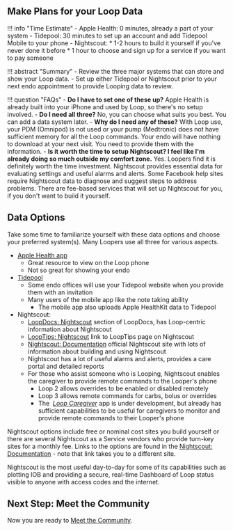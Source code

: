 ## Make Plans for your Loop Data

!!! info "Time Estimate"
    - Apple Health: 0 minutes, already a part of your system
    - Tidepool: 30 minutes to set up an account and add Tidepool Mobile to your phone
    - Nightscout:
        * 1-2 hours to build it yourself if you've never done it before
        * 1 hour to choose and sign up for a service if you want to pay someone

!!! abstract "Summary"
    - Review the three major systems that can store and show your Loop data.
    - Set up either Tidepool or Nightscout prior to your next endo appointment to provide Looping data to review.

!!! question "FAQs"
    - **Do I have to set one of these up?** Apple Health is already built into your iPhone and used by Loop, so there's no setup involved.
    - **Do I need all three?** No, you can choose what suits you best. You can add a data system later.
    - **Why do I need any of these?** With Loop use, your PDM (Omnipod) is not used or your pump (Medtronic) does not have sufficient memory for all the Loop commands. Your endo will have nothing to download at your next visit. You need to provide them with the information.
    - **Is it worth the time to setup Nightscout? I feel like I'm already doing so much outside my comfort zone.** Yes. Loopers find it is definitely worth the time investment.  Nightscout provides essential data for evaluating settings and useful alarms and alerts.  Some Facebook help sites require Nightscout data to diagnose and suggest steps to address problems. There are fee-based services that will set up Nightscout for you, if you don't want to build it yourself.

## Data Options

Take some time to familiarize yourself with these data options and choose your preferred system(s). Many Loopers use all three for various aspects.

* [Apple Health app](../faqs/apple-health-faqs.md#healthkit-plots)
    * Great resource to view on the Loop phone
    * Not so great for showing your endo
* [Tidepool](https://loopkit.github.io/looptips/data/tidepool/)
    * Some endo offices will use your Tidepool website when you provide them with an invitation
    * Many users of the mobile app like the note taking ability
        * The mobile app also uploads Apple HealthKit data to Tidepool
* Nightscout:
    * [LoopDocs: Nightscout](../nightscout/overview.md) section of LoopDocs, has Loop-centric information about Nightscout
    * [LoopTips: Nightscout](https://loopkit.github.io/looptips/data/nightscout/) link to LoopTips page on Nightscout
    * [Nightscout: Documentation](https://nightscout.github.io/) official Nightscout site with lots of information about building and using Nightscout
    * Nightscout has a lot of useful alarms and alerts, provides a care portal and detailed reports
    * For those who assist someone who is Looping, Nightscout enables the caregiver to provide remote commands to the Looper's phone
        * Loop 2 allows overrides to be enabled or disabled remotely
        * Loop 3 allows remote commands for carbs, bolus or overrides
        * The &nbsp;[*Loop Caregiver*](../nightscout/loop-caregiver.md) app is under development, but already has sufficient capabilities to be useful for caregivers to monitor and provide remote commands to their Looper's phone

Nightscout options include free or nominal cost sites you build yourself or there are several Nightscout as a Service vendors who provide turn-key sites for a monthly fee. Links to the options are found in the [Nightscout: Documentation](https://nightscout.github.io/) - note that link takes you to a different site.

Nightscout is the most useful day-to-day for some of its capabilities such as plotting IOB and providing a secure, real-time Dashboard of Loop status visible to anyone with access codes and the internet.

## Next Step: Meet the Community

Now you are ready to [Meet the Community](community.md).
